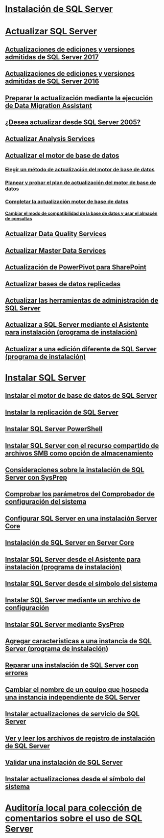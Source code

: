 # [Instalación de SQL Server](installation-for-sql-server.md)  
# [Actualizar SQL Server](upgrade-sql-server.md)  
## [Actualizaciones de ediciones y versiones admitidas de SQL Server 2017](supported-version-and-edition-upgrades-2017.md)  
## [Actualizaciones de ediciones y versiones admitidas de SQL Server 2016](supported-version-and-edition-upgrades.md)  
## [Preparar la actualización mediante la ejecución de Data Migration Assistant](prepare-for-upgrade-by-running-data-migration-assistant.md)  
## [¿Desea actualizar desde SQL Server 2005?](are-you-upgrading-from-sql-server-2005.md)  
## [Actualizar Analysis Services](upgrade-analysis-services.md)  
## [Actualizar el motor de base de datos](upgrade-database-engine.md)  
### [Elegir un método de actualización del motor de base de datos](choose-a-database-engine-upgrade-method.md)  
### [Planear y probar el plan de actualización del motor de base de datos](plan-and-test-the-database-engine-upgrade-plan.md)  
### [Completar la actualización motor de base de datos](complete-the-database-engine-upgrade.md)  
#### [Cambiar el modo de compatibilidad de la base de datos y usar el almacén de consultas](change-the-database-compatibility-mode-and-use-the-query-store.md)  
## [Actualizar Data Quality Services](upgrade-data-quality-services.md)  
## [Actualizar Master Data Services](upgrade-master-data-services.md)  
## [Actualización de PowerPivot para SharePoint](upgrade-power-pivot-for-sharepoint.md)  
## [Actualizar bases de datos replicadas](upgrade-replicated-databases.md)  
## [Actualizar las herramientas de administración de SQL Server](upgrade-sql-server-management-tools.md)  
## [Actualizar a SQL Server mediante el Asistente para instalación (programa de instalación)](upgrade-sql-server-using-the-installation-wizard-setup.md)  
## [Actualizar a una edición diferente de SQL Server (programa de instalación)](upgrade-to-a-different-edition-of-sql-server-setup.md)  
# [Instalar SQL Server](install-sql-server.md)  
## [Instalar el motor de base de datos de SQL Server](install-sql-server-database-engine.md)  
## [Instalar la replicación de SQL Server](install-sql-server-replication.md)  
## [Instalar SQL Server PowerShell](install-sql-server-powershell.md)  
## [Instalar SQL Server con el recurso compartido de archivos SMB como opción de almacenamiento](install-sql-server-with-smb-fileshare-as-a-storage-option.md)  
## [Consideraciones sobre la instalación de SQL Server con SysPrep](considerations-for-installing-sql-server-using-sysprep.md)  
## [Comprobar los parámetros del Comprobador de configuración del sistema](check-parameters-for-the-system-configuration-checker.md)  
## [Configurar SQL Server en una instalación Server Core](configure-sql-server-on-a-server-core-installation.md)  
## [Instalación de SQL Server en Server Core](install-sql-server-on-server-core.md)  
## [Instalar SQL Server desde el Asistente para instalación (programa de instalación)](install-sql-server-from-the-installation-wizard-setup.md)  
## [Instalar SQL Server desde el símbolo del sistema](install-sql-server-2016-from-the-command-prompt.md)  
## [Instalar SQL Server mediante un archivo de configuración](install-sql-server-2016-using-a-configuration-file.md)  
## [Instalar SQL Server mediante SysPrep](install-sql-server-using-sysprep.md)  
## [Agregar características a una instancia de SQL Server (programa de instalación)](add-features-to-an-instance-of-sql-server-2016-setup.md)  
## [Reparar una instalación de SQL Server con errores](repair-a-failed-sql-server-installation.md)  
## [Cambiar el nombre de un equipo que hospeda una instancia independiente de SQL Server](rename-a-computer-that-hosts-a-stand-alone-instance-of-sql-server.md)  
## [Instalar actualizaciones de servicio de SQL Server](install-sql-server-servicing-updates.md)  
## [Ver y leer los archivos de registro de instalación de SQL Server](view-and-read-sql-server-setup-log-files.md)  
## [Validar una instalación de SQL Server](validate-a-sql-server-installation.md)  
## [Instalar actualizaciones desde el símbolo del sistema](installing-updates-from-the-command-prompt.md)  
# [Auditoría local para colección de comentarios sobre el uso de SQL Server](local-audit-for-sql-server-usage-feedback-collection.md)  
